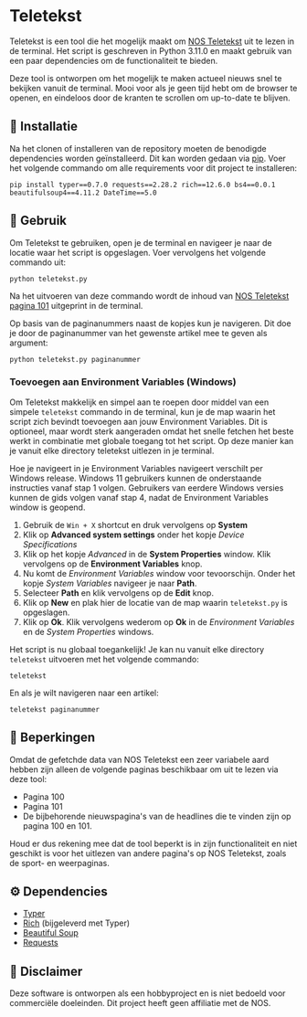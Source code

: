 # Teletekst
Teletekst is een tool die het mogelijk maakt om [NOS Teletekst](https://nos.nl/teletekst) uit te lezen in de terminal. Het script is geschreven in Python 3.11.0 en maakt gebruik van een paar dependencies om de functionaliteit te bieden. 

Deze tool is ontworpen om het mogelijk te maken actueel nieuws snel te bekijken vanuit de terminal. Mooi voor als je geen tijd hebt om de browser te openen, en eindeloos door de kranten te scrollen om up-to-date te blijven.

## 🔨 Installatie
Na het clonen of installeren van de repository moeten de benodigde dependencies worden geïnstalleerd. Dit kan worden gedaan via [pip](https://pypi.org/project/pip/). Voer het volgende commando om alle requirements voor dit project te installeren:

```
pip install typer==0.7.0 requests==2.28.2 rich==12.6.0 bs4==0.0.1 beautifulsoup4==4.11.2 DateTime==5.0
```

## 📖 Gebruik
Om Teletekst te gebruiken, open je de terminal en navigeer je naar de locatie waar het script is opgeslagen. Voer vervolgens het volgende commando uit:

```
python teletekst.py
```

Na het uitvoeren van deze commando wordt de inhoud van [NOS Teletekst pagina 101](https://nos.nl/teletekst#101) uitgeprint in de terminal. 

Op basis van de paginanummers naast de kopjes kun je navigeren. Dit doe je door de paginanummer van het gewenste artikel mee te geven als argument:

```
python teletekst.py paginanummer
```

### Toevoegen aan Environment Variables (Windows)
Om Teletekst makkelijk en simpel aan te roepen door middel van een simpele `teletekst` commando in de terminal, kun je de map waarin het script zich bevindt toevoegen aan jouw Environment Variables. Dit is optioneel, maar wordt sterk aangeraden omdat het snelle fetchen het beste werkt in combinatie met globale toegang tot het script. Op deze manier kan je vanuit elke directory teletekst uitlezen in je terminal. 

Hoe je navigeert in je Environment Variables navigeert verschilt per Windows release. Windows 11 gebruikers kunnen de onderstaande instructies vanaf stap 1 volgen. Gebruikers van eerdere Windows versies kunnen de gids volgen vanaf stap 4, nadat de Environment Variables window is geopend.

1. Gebruik de `Win + X` shortcut en druk vervolgens op **System**
2. Klik op **Advanced system settings** onder het kopje *Device Specifications*
3. Klik op het kopje *Advanced* in de **System Properties** window. Klik vervolgens op de **Environment Variables** knop.
4. Nu komt de *Environment Variables* window voor tevoorschijn. Onder het kopje *System Variables* navigeer je naar **Path**.
5. Selecteer **Path** en klik vervolgens op de **Edit** knop. 
6. Klik op **New** en plak hier de locatie van de map waarin `teletekst.py` is opgeslagen.
7. Klik op **Ok**. Klik vervolgens wederom op **Ok** in de *Environment Variables* en de *System Properties* windows.

Het script is nu globaal toegankelijk! Je kan nu vanuit elke directory `teletekst` uitvoeren met het volgende commando:
```
teletekst
```
En als je wilt navigeren naar een artikel:
```
teletekst paginanummer
```

## 🚧 Beperkingen
Omdat de gefetchde data van NOS Teletekst een zeer variabele aard hebben zijn alleen de volgende paginas beschikbaar om uit te lezen via deze tool:
- Pagina 100
- Pagina 101
- De bijbehorende nieuwspagina's van de headlines die te vinden zijn op pagina 100 en 101.

Houd er dus rekening mee dat de tool beperkt is in zijn functionaliteit en niet geschikt is voor het uitlezen van andere pagina's op NOS Teletekst, zoals de sport- en weerpaginas.

## ⚙️ Dependencies
- [Typer](https://typer.tiangolo.com/)
- [Rich](https://rich.readthedocs.io/en/stable/#) (bijgeleverd met Typer)
- [Beautiful Soup](https://pypi.org/project/beautifulsoup4/)
- [Requests](https://requests.readthedocs.io/)

## 📄 Disclaimer
Deze software is ontworpen als een hobbyproject en is niet bedoeld voor commerciële doeleinden. Dit project heeft geen affiliatie met de NOS. 
